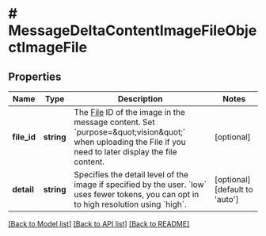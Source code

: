 # # MessageDeltaContentImageFileObjectImageFile

## Properties

Name | Type | Description | Notes
------------ | ------------- | ------------- | -------------
**file_id** | **string** | The [File](/docs/api-reference/files) ID of the image in the message content. Set &#x60;purpose&#x3D;\&quot;vision\&quot;&#x60; when uploading the File if you need to later display the file content. | [optional]
**detail** | **string** | Specifies the detail level of the image if specified by the user. &#x60;low&#x60; uses fewer tokens, you can opt in to high resolution using &#x60;high&#x60;. | [optional] [default to 'auto']

[[Back to Model list]](../../README.md#models) [[Back to API list]](../../README.md#endpoints) [[Back to README]](../../README.md)
